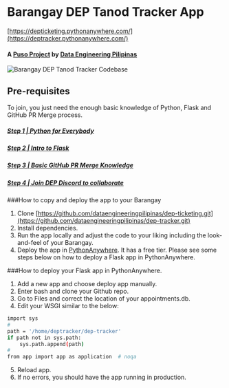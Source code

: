 # Barangay DEP Tanod Tracker App
[https://depticketing.pythonanywhere.com/](https://deptracker.pythonanywhere.com/)

#### A [Puso Project](https://www.thepusoproject.ph/) by [Data Engineering Pilipinas](https://dataengineering.ph/)

![Barangay DEP Tanod Tracker Codebase](https://github.com/dataengineeringpilipinas/dep-tracker)


## Pre-requisites
To join, you just need the enough basic knowledge of Python, Flask and GitHub PR Merge process.
##### [Step 1 | Python for Everybody](https://citizendev.code.sydney/)
##### [Step 2 | Intro to Flask](https://www.youtube.com/playlist?list=PLXmMXHVSvS-AjwTOtiW1DXFYTgUlrUmHV)
##### [Step 3 | Basic GitHub PR Merge Knowledge](https://github.com/dataengineeringpilipinas/thepusoproject/wiki/CitizenDev-%7C-TPP-GitHub-PR-Merge-Flow)
##### [Step 4 | Join DEP Discord to collaborate](https://discord.com/invite/buDgydz7J9)

###How to copy and deploy the app to your Barangay

1. Clone [https://github.com/dataengineeringpilipinas/dep-ticketing.git](https://github.com/dataengineeringpilipinas/dep-tracker.git)
2. Install dependencies.
3. Run the app locally and adjust the code to your liking including the look-and-feel of your Barangay. 
4. Deploy the app in [PythonAnywhere](https://www.pythonanywhere.com/). It has a free tier. Please see some steps below on how to deploy a Flask app in PythonAnywhere.

###How to deploy your Flask app in PythonAnywhere.
1. Add a new app and choose deploy app manually.
2. Enter bash and clone your Github repo.
3. Go to Files and correct the location of your appointments.db.
4. Edit your WSGI similar to the below: 
```bash
import sys
#
path = '/home/deptracker/dep-tracker'
if path not in sys.path:
    sys.path.append(path)
#
from app import app as application  # noqa
```
5. Reload app.
6. If no errors, you should have the app running in production.

